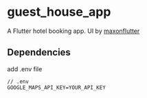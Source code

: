 # guest_house_app

A Flutter hotel booking app. UI by [maxonflutter](https://maxonflutter.com/)

## Dependencies

add .env file

```.env
// .env
GOOGLE_MAPS_API_KEY=YOUR_API_KEY
```
